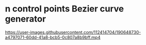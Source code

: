 # n control points Bezier curve generator

https://user-images.githubusercontent.com/112414704/190648730-a4797071-60dd-41a8-bcb5-0c807a8b9bff.mp4

